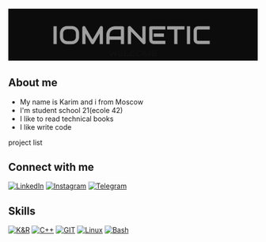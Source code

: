 ![Header](https://github.com/iomanetic/iomanetic/blob/master/assets/images/header.png)

## About me
- My name is Karim and i from Moscow
- I'm student school 21(ecole 42)
- I like to read technical books
- I like write code

project list

## Connect with me
[![LinkedIn](https://img.shields.io/badge/Linkedin-0c0c0c?style=for-the-badge&logo=linkedin&logoColor=0b65c2)](https://www.linkedin.com/in/iomanetic/)
[![Instagram](https://img.shields.io/badge/Instagram-0c0c0c?style=for-the-badge&logo=instagram&logoColor=ed4956)](https://www.instagram.com/valiev.tyt/)
[![Telegram](https://img.shields.io/badge/telegram-0c0c0c?style=for-the-badge&logo=telegram&logoColor=ed4956)](https://t.me/iomanetic)

## Skills
[![K&R](https://img.shields.io/badge/K&R-0c0c0c?style=for-the-badge&logo=C&logoColor=0b65c2)](https://en.cppreference.com/w/c)
[![C++](https://img.shields.io/badge/C++-0c0c0c?style=for-the-badge&logo=cplusplus&logoColor=blue)](https://en.cppreference.com/w)
[![GIT](https://img.shields.io/badge/GIT-0c0c0c?style=for-the-badge&logo=git&logoColor=ed4956)](https://github.com/iomanetic)
[![Linux](https://img.shields.io/badge/LINUX-0c0c0c?style=for-the-badge&logo=linux&logoColor=blue)](https://www.linux.org/)
[![Bash](https://img.shields.io/badge/BASH-0c0c0c?style=for-the-badge&logo=gnubash&logoColor=white)](https://www.linux.org/)
